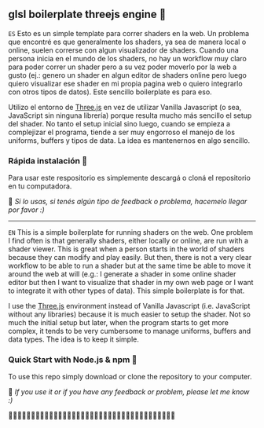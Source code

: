 ## glsl boilerplate threejs engine 🎴

`ES`
Esto es un simple template para correr shaders en la web. Un problema que encontré es que generalmente los shaders, ya sea de manera local o online, suelen correrse con algun visualizador de shaders. Cuando una persona inicia en el mundo de los shaders, no hay un workflow muy claro para poder correr un shader pero a su vez poder moverlo por la web a gusto (ej.: genero un shader en algun editor de shaders online pero luego quiero visualizar ese shader en mi propia pagina web o quiero integrarlo con otros tipos de datos). Este sencillo boilerplate es para eso.

Utilizo el entorno de [Three.js](https://threejs.org/) en vez de utilizar Vanilla Javascript (o sea, JavaScript sin ninguna librería) porque resulta mucho más sencillo el setup del shader. No tanto el setup inicial sino luego, cuando se empieza a complejizar el programa, tiende a ser muy engorroso el manejo de los uniforms, buffers y tipos de data. La idea es mantenernos en algo sencillo.

### Rápida instalación 🚩

Para usar este respositorio es simplemente descargá o cloná el repositorio en tu computadora.

:wave: *Si lo usas, si tenés algún tipo de feedback o problema, hacemelo llegar por favor :)*

---

`EN`
This is a simple boilerplate for running shaders on the web. One problem I find often is that generally shaders, either locally or online, are  run with a shader viewer. This is great when a person starts in the world of shaders because they can modify and play easily. But then, there is not a very clear workflow to be able to run a shader but at the same time be able to move it around the web at will (e.g.: I generate a shader in some online shader editor but then I want to visualize that shader in my own web page or I want to integrate it with other types of data). This simple boilerplate is for that.

I use the [Three.js](https://threejs.org/) environment instead of Vanilla Javascript (i.e. JavaScript without any libraries) because it is much easier to setup the shader. Not so much the initial setup but later, when the program starts to get more complex, it tends to be very cumbersome to manage uniforms, buffers and data types. The idea is to keep it simple.

### Quick Start with Node.js & npm 🚩

To use this repo simply download or clone the repository to your computer.

:wave: *If you use it or if you have any feedback or problem, please let me know :)*

🛒🛒🛒🛒🛒🛒🛒🛒🛒🛒🛒🛒🛒🛒🛒🛒🛒🛒🛒🛒🛒🛒🛒🛒🛒🛒🛒🛒🛒🛒🛒🛒🛒🛒🛒🛒🛒
